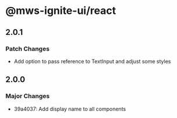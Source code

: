 # @mws-ignite-ui/react

## 2.0.1

### Patch Changes

- Add option to pass reference to TextInput and adjust some styles

## 2.0.0

### Major Changes

- 39a4037: Add display name to all components
